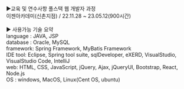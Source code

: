 ▶교육 및 연수사항 풀스택 웹 개발자 과정 <br/>
이젠아카데미(신촌지점) / 22.11.28 ~ 23.05.12(900시간) <br/><br/>
▶ 사용가능 기술 요약 <br/>
language : JAVA, JSP <br/>
database : Oracle, MySQL <br/>
framework: Spring Framework, MyBatis Framework <br/>
IDE tool: Eclipse, Spring tool suite, sqlDeveloper, eXERD, VisualStudio, VisualStudio Code, IntelliJ <br/>
web: HTML, CSS, JavaScript, jQuery, Ajax, jQueryUI, Bootstrap, React, Node.js <br/>
OS : windows, MacOS, Linux(Cent OS, ubuntu)
